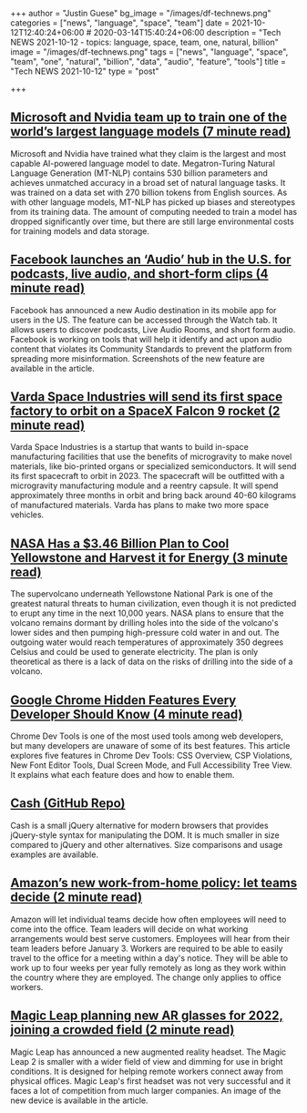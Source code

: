 +++
author = "Justin Guese"
bg_image = "/images/df-technews.png"
categories = ["news", "language", "space", "team"]
date = 2021-10-12T12:40:24+06:00 # 2020-03-14T15:40:24+06:00
description = "Tech NEWS 2021-10-12 - topics: language, space, team, one, natural, billion"
image = "/images/df-technews.png"
tags = ["news", "language", "space", "team", "one", "natural", "billion", "data", "audio", "feature", "tools"]
title = "Tech NEWS 2021-10-12"
type = "post"

+++

## [Microsoft and Nvidia team up to train one of the world’s largest language models (7 minute read)](https://venturebeat.com/2021/10/11/microsoft-and-nvidia-team-up-to-train-one-of-the-worlds-largest-language-models/)

Microsoft and Nvidia have trained what they claim is the largest and most capable AI-powered language model to date. Megatron-Turing Natural Language Generation (MT-NLP) contains 530 billion parameters and achieves unmatched accuracy in a broad set of natural language tasks. It was trained on a data set with 270 billion tokens from English sources. As with other language models, MT-NLP has picked up biases and stereotypes from its training data. The amount of computing needed to train a model has dropped significantly over time, but there are still large environmental costs for training models and data storage.

## [Facebook launches an ‘Audio’ hub in the U.S. for podcasts, live audio, and short-form clips (4 minute read)](https://techcrunch.com/2021/10/11/facebook-launches-a-audio-hub-in-the-u-s-for-podcasts-live-audio-and-short-form-clips/)

Facebook has announced a new Audio destination in its mobile app for users in the US. The feature can be accessed through the Watch tab. It allows users to discover podcasts, Live Audio Rooms, and short form audio. Facebook is working on tools that will help it identify and act upon audio content that violates its Community Standards to prevent the platform from spreading more misinformation. Screenshots of the new feature are available in the article.

## [Varda Space Industries will send its first space factory to orbit on a SpaceX Falcon 9 rocket (2 minute read)](https://techcrunch.com/2021/10/11/varda-space-industries-will-send-its-first-space-factory-to-orbit-on-a-spacex-falcon-9-rocket/)

Varda Space Industries is a startup that wants to build in-space manufacturing facilities that use the benefits of microgravity to make novel materials, like bio-printed organs or specialized semiconductors. It will send its first spacecraft to orbit in 2023. The spacecraft will be outfitted with a microgravity manufacturing module and a reentry capsule. It will spend approximately three months in orbit and bring back around 40-60 kilograms of manufactured materials. Varda has plans to make two more space vehicles.

## [NASA Has a $3.46 Billion Plan to Cool Yellowstone and Harvest it for Energy (3 minute read)](https://interestingengineering.com/nasa-has-a-346-billion-plan-to-cool-yellowstone-and-harvest-it-for-energy)

The supervolcano underneath Yellowstone National Park is one of the greatest natural threats to human civilization, even though it is not predicted to erupt any time in the next 10,000 years. NASA plans to ensure that the volcano remains dormant by drilling holes into the side of the volcano's lower sides and then pumping high-pressure cold water in and out. The outgoing water would reach temperatures of approximately 350 degrees Celsius and could be used to generate electricity. The plan is only theoretical as there is a lack of data on the risks of drilling into the side of a volcano.

## [Google Chrome Hidden Features Every Developer Should Know (4 minute read)](https://blog.bitsrc.io/google-chrome-experimental-features-for-developers-a9a7cc9d1b30)

Chrome Dev Tools is one of the most used tools among web developers, but many developers are unaware of some of its best features. This article explores five features in Chrome Dev Tools: CSS Overview, CSP Violations, New Font Editor Tools, Dual Screen Mode, and Full Accessibility Tree View. It explains what each feature does and how to enable them.

## [Cash (GitHub Repo)](https://github.com/fabiospampinato/cash)

Cash is a small jQuery alternative for modern browsers that provides jQuery-style syntax for manipulating the DOM. It is much smaller in size compared to jQuery and other alternatives. Size comparisons and usage examples are available.

## [Amazon’s new work-from-home policy: let teams decide (2 minute read)](https://www.theverge.com/2021/10/11/22721096/amazon-work-from-home-policy-teams-decide-covid-19-pandemic?scrolla=5eb6d68b7fedc32c19ef33b4)

Amazon will let individual teams decide how often employees will need to come into the office. Team leaders will decide on what working arrangements would best serve customers. Employees will hear from their team leaders before January 3. Workers are required to be able to easily travel to the office for a meeting within a day's notice. They will be able to work up to four weeks per year fully remotely as long as they work within the country where they are employed. The change only applies to office workers.

## [Magic Leap planning new AR glasses for 2022, joining a crowded field (2 minute read)](https://www.cnet.com/tech/computing/magic-leap-planning-new-ar-glasses-for-2022-joining-a-crowded-field/)

Magic Leap has announced a new augmented reality headset. The Magic Leap 2 is smaller with a wider field of view and dimming for use in bright conditions. It is designed for helping remote workers connect away from physical offices. Magic Leap's first headset was not very successful and it faces a lot of competition from much larger companies. An image of the new device is available in the article.

